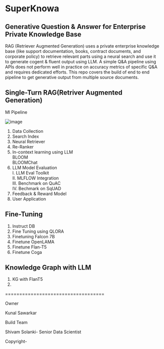 # SuperKnowa

## Generative Question & Answer for Enterprise Private Knowledge Base

RAG (Retriever Augmented Generation) uses a private enterprise knowledge base (like support documentation, books, contract documents, and corporate policy) to retrieve relevant parts using a neural search and use it to generate cogent & fluent output using LLM. A simple Q&A pipeline using APIs does not perform well in practice on accuracy metrics of specific Q&A and requires dedicated efforts. This repo covers the build of end to end pipeline to get generative output from multiple source documents.



## Single-Turn RAG(Retriver Augmented Generation)

Ml Pipeline

![image](https://github.com/EnterpriseLLM/SuperKnowa/assets/21246183/142dd017-c46a-4506-aaea-3a0dea61cebb)



1. Data Collection
2. Search Index
3. Neural Retriever
4. Re-Ranker
5. In-context learning using LLM <br />
   BLOOM <br />
   BLOOMChat <br />
7. LLM Model Evaluation <br />
   I. LLM Eval Toolkit <br />
   II. MLFLOW Integration <br />
   III. Benchmark on QuAC <br />
   IV. Bechmark on SqUAD <br />
8. Feedback & Reward Model
9. User Application

## Fine-Tuning
1. Instruct DB
2. Fine Tuning using QLORA
3. Finetuning Falcon 7B
4. Finetune OpenLAMA
5. Finetune Flan-T5
6. Finetune Coga


## Knowledge Graph with LLM
1. KG with FlanT5
2. 

===================================

Owner

Kunal Sawarkar

Build Team 

Shivam Solanki- Senior Data Scientist

Copyright-
